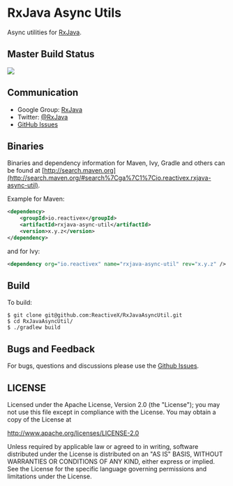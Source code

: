 # RxJava Async Utils

Async utilities for [RxJava](https://github.com/ReactiveX/RxJava).

## Master Build Status

<a href='https://travis-ci.org/ReactiveX/RxJavaAsyncUtil/builds'><img src='https://travis-ci.org/ReactiveX/RxJavaAsyncUtil.svg?branch=0.x'></a>

## Communication

- Google Group: [RxJava](http://groups.google.com/d/forum/rxjava)
- Twitter: [@RxJava](http://twitter.com/RxJava)
- [GitHub Issues](https://github.com/ReactiveX/RxJavaAsyncUtil/issues)


## Binaries

Binaries and dependency information for Maven, Ivy, Gradle and others can be found at [http://search.maven.org](http://search.maven.org/#search%7Cga%7C1%7Cio.reactivex.rxjava-async-util).

Example for Maven:

```xml
<dependency>
    <groupId>io.reactivex</groupId>
    <artifactId>rxjava-async-util</artifactId>
    <version>x.y.z</version>
</dependency>
```
and for Ivy:

```xml
<dependency org="io.reactivex" name="rxjava-async-util" rev="x.y.z" />
```

## Build

To build:

```
$ git clone git@github.com:ReactiveX/RxJavaAsyncUtil.git
$ cd RxJavaAsyncUtil/
$ ./gradlew build
```

## Bugs and Feedback

For bugs, questions and discussions please use the [Github Issues](https://github.com/ReactiveX/RxJavaAsyncUtil/issues).

 
## LICENSE

Licensed under the Apache License, Version 2.0 (the "License");
you may not use this file except in compliance with the License.
You may obtain a copy of the License at

<http://www.apache.org/licenses/LICENSE-2.0>

Unless required by applicable law or agreed to in writing, software
distributed under the License is distributed on an "AS IS" BASIS,
WITHOUT WARRANTIES OR CONDITIONS OF ANY KIND, either express or implied.
See the License for the specific language governing permissions and
limitations under the License.
